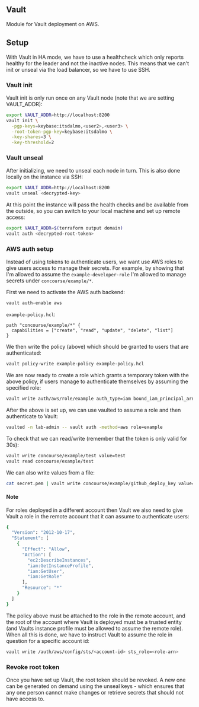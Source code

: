 ## Vault

Module for Vault deployment on AWS. 

## Setup

With Vault in HA mode, we have to use a healthcheck which only reports healthy for the
leader and not the inactive nodes. This means that we can't init or unseal via the load balancer,
so we have to use SSH.

### Vault init

Vault init is only run once on any Vault node (note that we are setting VAULT_ADDR):

```bash
export VAULT_ADDR=http://localhost:8200
vault init \
  -pgp-keys=keybase:itsdalmo,<user2>,<user3> \
  -root-token-pgp-key=keybase:itsdalmo \
  -key-shares=3 \
  -key-threshold=2
```

### Vault unseal

After initializing, we need to unseal each node in turn. This is also done locally on the instance via
SSH:

```bash
export VAULT_ADDR=http://localhost:8200
vault unseal <decrypted-key>
```

At this point the instance will pass the health checks and be available from the outside, so
you can switch to your local machine and set up remote access:

```bash
export VAULT_ADDR=$(terraform output domain)
vault auth <decrypted-root-token>
```

### AWS auth setup

Instead of using tokens to authenticate users, we want use AWS roles to give users access to manage
their secrets. For example, by showing that I'm allowed to assume the `example-developer-role` I'm
allowed to manage secrets under `concourse/example/*`.

First we need to activate the AWS auth backend:

```bash
vault auth-enable aws
```

`example-policy.hcl`:

```hcl
path "concourse/example/*" {
  capabilities = ["create", "read", "update", "delete", "list"]
}
```

We then write the policy (above) which should be granted to users that are authenticated:

```bash
vault policy-write example-policy example-policy.hcl
```

We are now ready to create a role which grants a temporary token with the above policy,
if users manage to authenticate themselves by assuming the specified role:

```bash
vault write auth/aws/role/example auth_type=iam bound_iam_principal_arn=arn:aws:iam::<account-id>:role/lab-admin-role policies=example-policy ttl=30s max_ttl=30m
```

After the above is set up, we can use vaulted to assume a role and then authenticate to Vault:

```bash
vaulted -n lab-admin -- vault auth -method=aws role=example
```

To check that we can read/write (remember that the token is only valid for 30s):

```bash
vault write concourse/example/test value=test
vault read concourse/example/test
```

We can also write values from a file:

```bash
cat secret.pem | vault write concourse/example/github_deploy_key value=-
```

#### Note

For roles deployed in a different account then Vault we also need to
give Vault a role in the remote account that it can assume to authenticate users:

```bash
{
  "Version": "2012-10-17",
  "Statement": [
    {
      "Effect": "Allow",
      "Action": [
        "ec2:DescribeInstances",
        "iam:GetInstanceProfile",
        "iam:GetUser",
        "iam:GetRole"
      ],
      "Resource": "*"
    }
  ]
}
```

The policy above must be attached to the role in the remote account, and the
root of the account where Vault is deployed must be a trusted entity (and Vaults
instance profile must be allowed to assume the remote role). When all this is done,
we have to instruct Vault to assume the role in question for a specific account id:

```bash
vault write /auth/aws/config/sts/<account-id> sts_role=<role-arn>
```

### Revoke root token

Once you have set up Vault, the root token should be revoked. A new one can be generated on
demand using the unseal keys - which ensures that any one person cannot make changes or retrieve
secrets that should not have access to.
